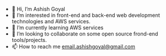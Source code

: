 - 👋 Hi, I’m Ashish Goyal
- 👀 I’m interested in front-end and back-end web development technologies and AWS services.
- 🌱 I’m currently learning AWS services
- 💞️ I’m looking to collaborate on some open source frond-end tools/projects.
- 📫 How to reach me email.ashishgoyal@gmail.com

<!---
cloudchallengers/cloudchallengers is a ✨ special ✨ repository because its `README.md` (this file) appears on your GitHub profile.
You can click the Preview link to take a look at your changes.
--->
